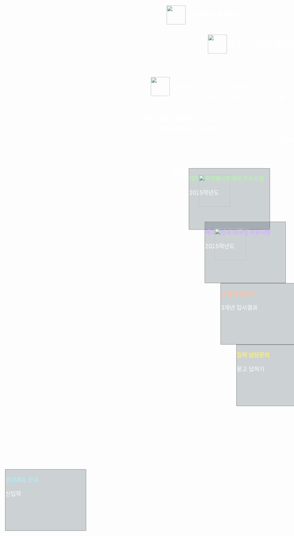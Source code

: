 <!DOCTYPE html>
<html lang="en">
<head>
	<meta charset="UTF-8">
	<meta name="viewport" content="width=device-width, initial-scale=1.0">
	<title>Document</title>
	<style>
        /* .overlay {
                position: absolute;
                top: 0;
                left: 0;
                width: 100%;
                height: 100%;
                background: rgba(0, 0, 0, 0.5);
                backdrop-filter: blur(10px);
            }
		#background {
				background-image: url(https://www.anyang.ac.kr/_res/anyang/_share/img/img_intro.jpg);
                background-size: cover;
                background-repeat: no-repeat;
                height: 100vh;
                position: relative;
                color: white;
		} */
		body {
			background-image: url(https://www.anyang.ac.kr/_res/anyang/_share/img/img_intro.jpg);
		}
		.main-link01 { 
			width: 549px; height: 92.41px;
			font-size: 21.6px;
			background-color: #FFFFFF1A;
			color: white;
			display: inline-block;
			position: relative;
			border-radius: 5px;
			line-height: 100px;
			text-decoration-line: none;
			top: 80px;
			left: 300px;
		}
		img {
			position: absolute;
			left: 30px;
			top: 20px;
		}
		.main-link02 { 
			width: 549px; height: 92.41px;
			font-size: 21.6px;
			background-color: #FFFFFF1A;
			color: white;
			display: inline-block;
			position: relative;
			border-radius: 5px;
			line-height: 100px;
			text-decoration-line: none;
			top: 80px;
			left: 430px;
		}
		.in-con01 {
			top: 100px;
			left: 250px;
			width: 417.98px; height: 91.41px;
			font-size: 21.6px;
			background-color: #FFFFFF1A;
			color: white;
			display: inline-block;
			position: relative;
			border-radius: 5px;
			line-height: 100px;
			text-decoration-line: none;
		}
		.in-con02 {
			left: 300px;
			width: 407.98px; height: 91.41px;
			font-size: 21.6px;
			background-color: #FFFFFF1A;
			color: white;
			display: inline-block;
			position: relative;
			border-radius: 5px;
			line-height: 100px;
			text-decoration-line: none;
		}
		.in-con03 {
			left: 350px;
			width: 407.98px; height: 91.41px;
			font-size: 21.6px;
			background-color: #FFFFFF1A;
			color: white;
			display: inline-block;
			position: relative;
			border-radius: 5px;
			line-height: 100px;
			text-decoration-line: none;
		}
		.in-link01 {
			top: 25px;
			left: 400px;
			width: 254.39px; height: 192.08px;
			color: white;
			display: inline-block;
			position: relative;
			font-size: 18px;
			background-color: #06222F33;
			text-decoration-line: none;
			border: 1px solid gray;
		}
		.in-link02 {
			left: 450px;
			width: 254.39px; height: 192.08px;
			color: white;
			display: inline-block;
			position: relative;
			font-size: 18px;
			background-color: #06222F33;
			text-decoration-line: none;
			border: 1px solid gray;
		}
		.in-link03 {
			left: 500px;
			width: 254.39px; height: 192.08px;
			color: white;
			display: inline-block;
			position: relative;
			font-size: 18px;
			background-color: #06222F33;
			text-decoration-line: none;
			border: 1px solid gray;
		}
		.in-link04 {
			left: 550px;
			width: 254.39px; height: 192.08px;
			color: white;
			display: inline-block;
			position: relative;
			font-size: 18px;
			background-color: #06222F33;
			text-decoration-line: none;
			border: 1px solid gray;
		}
		.in-link05 {
			top: 200px;
			right: 180px;
			width: 254.39px; height: 192.08px;
			color: white;
			display: inline-block;
			position: relative;
			font-size: 18px;
			background-color: #06222F33;
			text-decoration-line: none;
			border: 1px solid gray;
		}
	</style>
</head>
<body>
	<div class="inner">
		<div class="main-linkBox">
			<a class="main-link01" href="https://www.anyang.ac.kr">
				<img src="https://encrypted-tbn0.gstatic.com/images?q=tbn:ANd9GcQiOtYWgw9Yz0VZN91BQapj1QSy0GWeNrHJepYuBGIu38U1pj1A", class="image1" width="60px", height="60px">
				&nbsp;&nbsp;&nbsp;&nbsp;&nbsp;&nbsp;&nbsp;&nbsp;&nbsp;&nbsp;&nbsp;&nbsp;&nbsp;
				<strong>안양대학교 홈페이지&nbsp;</strong>
				<span>바로가기</span>
			</a>
			<a class="main-link02" href="https://enter.anyang.ac.kr/enter/main.do">
				<img src="https://encrypted-tbn1.gstatic.com/images?q=tbn:ANd9GcT7rC-LXSafeJ-SSxpPH5I1Lx28tpeg5VJI9w9MpmFVshXTVaWO", width="60px", height="60px">
				&nbsp;&nbsp;&nbsp;&nbsp;&nbsp;&nbsp;&nbsp;&nbsp;&nbsp;&nbsp;&nbsp;
				<strong>안양대학교 입학처 홈페이지&nbsp;</strong>
				<span>바로가기</span>
				<!--화살표 이미지 코드 작성-->
			</a>
		</div>
		<div class="in-box01">
			<p class="in-con01">
				<img src="https://encrypted-tbn0.gstatic.com/images?q=tbn:ANd9GcQRQYys6Cgkw7F34pw-csxS62qMw8Vej56me7QxrknNgDAHH7GL", width="60px", height="60px">
				&nbsp;&nbsp;&nbsp;&nbsp;&nbsp;&nbsp;&nbsp;&nbsp;&nbsp;&nbsp;&nbsp;&nbsp;&nbsp;&nbsp;&nbsp;
				<span>교육부 3주기 대학기본역량진단</span><br>
				<strong>'일반재정지원대학'</strong>
				"선정"
			</p>
			<p class="in-con02">
				<span>교육부 2023년 교육국제화역량 인증제</span>
				<strong>'교육국제화역량 인증대학'</strong>
				"선정"
			</p>
			<p class="in-con03">
				<span>교육부 5주기 교원양성기관역량진단</span>
				<strong>'최우수 A등급'</strong>
				"획득"
			</p>
		</div>
		<div class="in-box02">
			<a class="in-link01" href="https://enter.anyang.ac.kr/enter/early/notice.do?mode=view&amp;articleNo=27229&amp;article.offset=0&amp;articleLimit=10" target="_blank" title="새창바로가기">
				<p style="color: rgb(183, 240, 177);">
					<img src="https://encrypted-tbn1.gstatic.com/images?q=tbn:ANd9GcRBx3nT2UwcGTanN9Y-YDekYbcgE15eH3nwXXpFmPxTQCx84a84" width="100px", height="100px">
					<strong>대학입학전형시행계획 주요사항</strong>
				</p>2025학년도<!--span>바로가기</span-->
			</a>
			<a class="in-link02" href="https://enter.anyang.ac.kr/enter/expatriate/notice.do?mode=view&amp;articleNo=27234&amp;article.offset=0&amp;articleLimit=10&amp;srCategoryId=14" target="_blank" title="새창바로가기">
				<p style="color: rgb(209, 178, 255);">
					<img src="https://encrypted-tbn1.gstatic.com/images?q=tbn:ANd9GcRBx3nT2UwcGTanN9Y-YDekYbcgE15eH3nwXXpFmPxTQCx84a84" width="100px", height="100px">
					<strong>재외국민과 외국인 주요사항</strong>
				</p>2025학년도<!--span>바로가기</span-->
			</a>
			<a class="in-link03" href="https://cs.u-is.co.kr/anyang/intro.htm" target="_blank" title="새창바로가기">
				<p style="color: rgb(255, 193, 158);">
					<strong>입학 성적산출</strong>
				</p>3개년 입시결과<!--span>바로가기</span-->
			</a>
			<a class="in-link04" href="https://enter.anyang.ac.kr/enter/counseling/ask-and-answer.do" target="_blank" title="새창바로가기">
				<p style="color: rgb(250, 237, 125);">
					<strong>입학 상담문의</strong>
				</p>묻고 답하기<!--span>바로가기</span-->
			</a>
			<a class="in-link05" href="https://enter.anyang.ac.kr/enter/early/notice.do?mode=view&amp;articleNo=19656&amp;article.offset=0&amp;articleLimit=10" target="_blank" title="새창바로가기">
				<p style="color: rgb(178, 235, 244);">
					<strong>전과제도 안내</strong>
				</p>신입학<!--span>바로가기</span-->
			</a>
		</div>
	</div>
</body>
</html>
